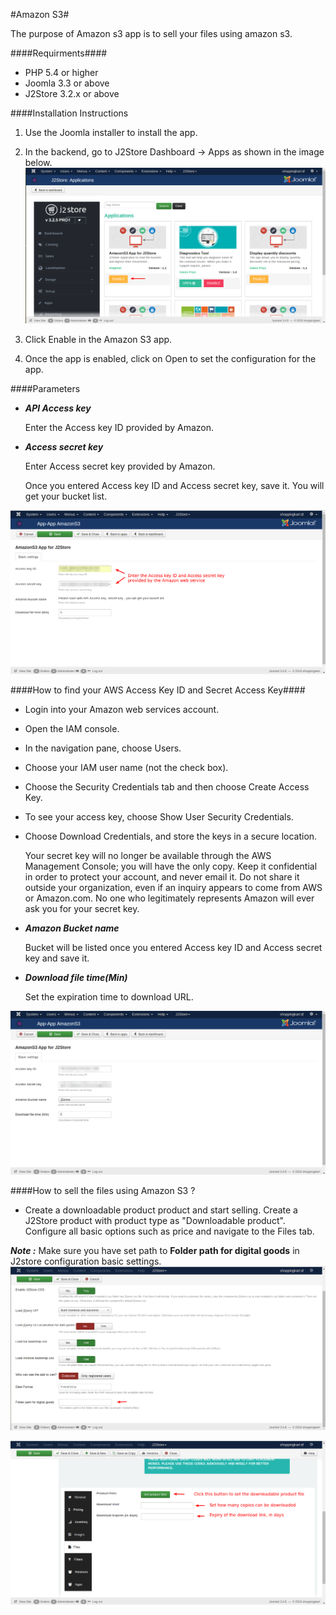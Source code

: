 #Amazon S3#

   The purpose of Amazon s3 app is to sell your files using amazon s3.
   
####Requirments####
* PHP 5.4 or higher
* Joomla 3.3 or above
* J2Store 3.2.x or above

####Installation Instructions
1. Use the Joomla installer to install the app.
2. In the backend, go to J2Store Dashboard -> Apps as shown in the image below.
![](./assets/images/amazons3_enable.png)

3. Click Enable in the Amazon S3 app.
4. Once the app is enabled, click on Open to set the configuration for the app.

####Parameters

* ***API Access key***

     Enter the Access key ID provided by Amazon.
     
* ***Access secret key***

     Enter Access secret key provided by Amazon.
     
     Once you entered Access key ID and Access secret key, save it. You will get your bucket list.

![](./assets/images/amazons3_parameters.png)

####How to find your AWS Access Key ID and Secret Access Key####

* Login into your Amazon web services account.
* Open the IAM console.
* In the navigation pane, choose Users.
* Choose your IAM user name (not the check box).
* Choose the Security Credentials tab and then choose Create Access Key.
* To see your access key, choose Show User Security Credentials.
* Choose Download Credentials, and store the keys in a secure location.

  Your secret key will no longer be available through the AWS Management Console; you will have the only copy. Keep it confidential in order to protect your account, and never email it. Do not share it outside your organization, even if an inquiry appears to come from AWS or Amazon.com. No one who legitimately represents Amazon will ever ask you for your secret key.
  
* ***Amazon Bucket name***

     Bucket will be listed once you entered Access key ID and Access secret key and save it.
     
* ***Download file time(Min)***

     Set the expiration time to download URL.
     
![](./assets/images/amazons3_bucketlistedited.png)
     
####How to sell the files using Amazon S3 ?

* Create a downloadable product product and start selling. Create a J2Store product with product type as "Downloadable product". Configure all basic options such as price and navigate to the Files tab.

***Note :*** Make sure you have set path to **Folder path for digital goods** in J2store configuration basic settings.
![](./assets/images/amazons3_download_folderpath.png)

![](./assets/images/amazons3_setdownloadfiles.png)
